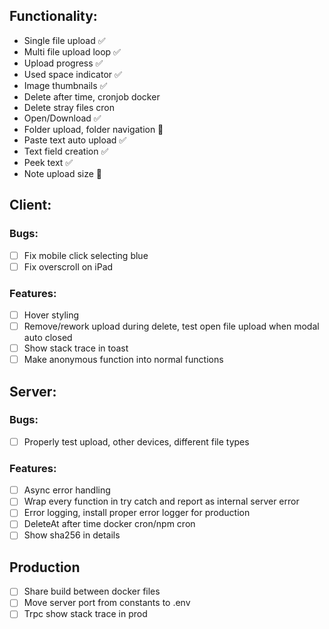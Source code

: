 ## Functionality:

- Single file upload ✅
- Multi file upload loop ✅
- Upload progress ✅
- Used space indicator ✅
- Image thumbnails ✅
- Delete after time, cronjob docker
- Delete stray files cron
- Open/Download ✅
- Folder upload, folder navigation 🤔
- Paste text auto upload ✅
- Text field creation ✅
- Peek text ✅
- Note upload size 🤔

## Client:

### Bugs:

- [ ] Fix mobile click selecting blue
- [ ] Fix overscroll on iPad

### Features:

- [ ] Hover styling
- [ ] Remove/rework upload during delete, test open file upload when modal auto closed
- [ ] Show stack trace in toast
- [ ] Make anonymous function into normal functions

## Server:

### Bugs:

- [ ] Properly test upload, other devices, different file types

### Features:

- [ ] Async error handling
- [ ] Wrap every function in try catch and report as internal server error
- [ ] Error logging, install proper error logger for production
- [ ] DeleteAt after time docker cron/npm cron
- [ ] Show sha256 in details

## Production

- [ ] Share build between docker files
- [ ] Move server port from constants to .env
- [ ] Trpc show stack trace in prod
